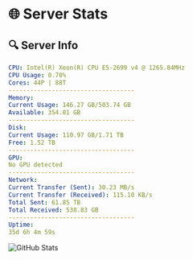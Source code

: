 # 🌐 Server Stats
## 🔍 Server Info
```yaml
CPU: Intel(R) Xeon(R) CPU E5-2699 v4 @ 1265.84MHz
CPU Usage: 0.70%
Cores: 44P | 88T
-----------------------------------
Memory:
Current Usage: 146.27 GB/503.74 GB
Available: 354.01 GB
-----------------------------------
Disk:
Current Usage: 110.97 GB/1.71 TB
Free: 1.52 TB
-----------------------------------
GPU:
No GPU detected
-----------------------------------
Network:
Current Transfer (Sent): 30.23 MB/s
Current Transfer (Received): 115.10 KB/s
Total Sent: 61.85 TB
Total Received: 538.83 GB
-----------------------------------
Uptime:
35d 6h 4m 59s
```
![GitHub Stats](https://img.shields.io/badge/Updated-2025-04-12_03:27:48-blue)